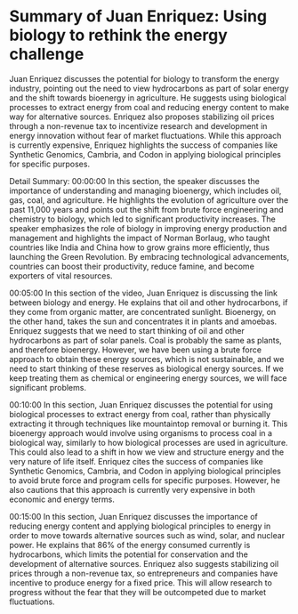 # Summary of Juan Enriquez: Using biology to rethink the energy challenge

Juan Enriquez discusses the potential for biology to transform the energy industry, pointing out the need to view hydrocarbons as part of solar energy and the shift towards bioenergy in agriculture. He suggests using biological processes to extract energy from coal and reducing energy content to make way for alternative sources. Enriquez also proposes stabilizing oil prices through a non-revenue tax to incentivize research and development in energy innovation without fear of market fluctuations. While this approach is currently expensive, Enriquez highlights the success of companies like Synthetic Genomics, Cambria, and Codon in applying biological principles for specific purposes.

Detail Summary: 
00:00:00
In this section, the speaker discusses the importance of understanding and managing bioenergy, which includes oil, gas, coal, and agriculture. He highlights the evolution of agriculture over the past 11,000 years and points out the shift from brute force engineering and chemistry to biology, which led to significant productivity increases. The speaker emphasizes the role of biology in improving energy production and management and highlights the impact of Norman Borlaug, who taught countries like India and China how to grow grains more efficiently, thus launching the Green Revolution. By embracing technological advancements, countries can boost their productivity, reduce famine, and become exporters of vital resources.

00:05:00
In this section of the video, Juan Enriquez is discussing the link between biology and energy. He explains that oil and other hydrocarbons, if they come from organic matter, are concentrated sunlight. Bioenergy, on the other hand, takes the sun and concentrates it in plants and amoebas. Enriquez suggests that we need to start thinking of oil and other hydrocarbons as part of solar panels. Coal is probably the same as plants, and therefore bioenergy. However, we have been using a brute force approach to obtain these energy sources, which is not sustainable, and we need to start thinking of these reserves as biological energy sources. If we keep treating them as chemical or engineering energy sources, we will face significant problems.

00:10:00
In this section, Juan Enriquez discusses the potential for using biological processes to extract energy from coal, rather than physically extracting it through techniques like mountaintop removal or burning it. This bioenergy approach would involve using organisms to process coal in a biological way, similarly to how biological processes are used in agriculture. This could also lead to a shift in how we view and structure energy and the very nature of life itself. Enriquez cites the success of companies like Synthetic Genomics, Cambria, and Codon in applying biological principles to avoid brute force and program cells for specific purposes. However, he also cautions that this approach is currently very expensive in both economic and energy terms.

00:15:00
In this section, Juan Enriquez discusses the importance of reducing energy content and applying biological principles to energy in order to move towards alternative sources such as wind, solar, and nuclear power. He explains that 86% of the energy consumed currently is hydrocarbons, which limits the potential for conservation and the development of alternative sources. Enriquez also suggests stabilizing oil prices through a non-revenue tax, so entrepreneurs and companies have incentive to produce energy for a fixed price. This will allow research to progress without the fear that they will be outcompeted due to market fluctuations.

